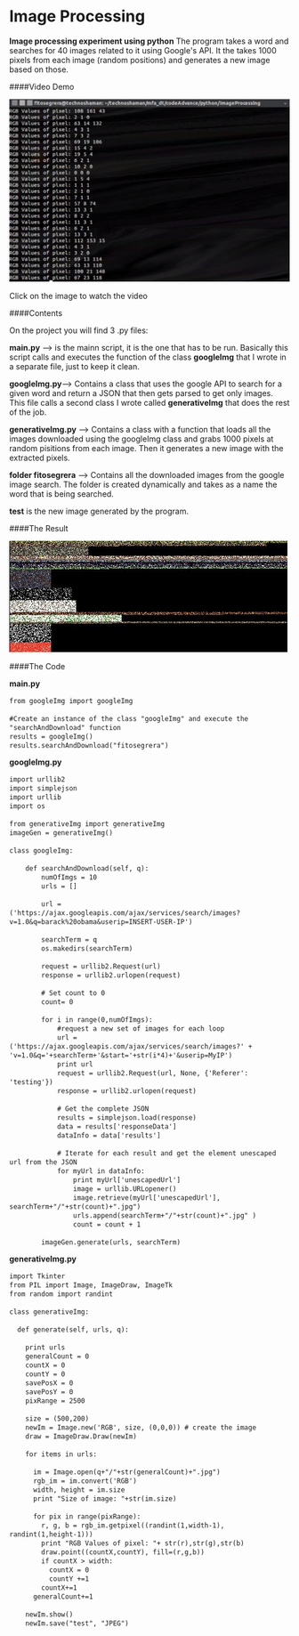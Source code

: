 Image Processing
================

**Image processing experiment using python** The program takes a word and searches for 40 images related to it using Google's API. It the takes 1000 pixels from each image (random positions) and generates a new image based on those.

####Video Demo

[![thumb.png](/week3/imageProcessing/thumb.png)](https://www.youtube.com/watch?v=KpD7MqYX5Ew)

Click on the image to watch the video

####Contents

On the project you will find 3 .py files:

**main.py** --> is the mainn script, it is the one that has to be run. Basically this script calls and executes the function of the class **googleImg** that I wrote in a separate file, just to keep it clean.

**googleImg.py**--> Contains a class that uses the google API to search for a given word and return a JSON that then gets parsed to get only images. This file calls a second class I wrote called **generativeImg** that does the rest of the job.

**generativeImg.py** --> Contains a class with a function that loads all the images downloaded using the googleImg class and grabs 1000 pixels at random pisitions from each image. Then it generates a new image with the extracted pixels.

**folder fitosegrera** --> Contains all the downloaded images from the google image search. The folder is created dynamically and takes as a name the word that is being searched.

**test** is the new image generated by the program.

####The Result

![test.jpg](/week3/imageProcessing/test)

####The Code

**main.py**

	from googleImg import googleImg

	#Create an instance of the class "googleImg" and execute the "searchAndDownload" function
	results = googleImg()
	results.searchAndDownload("fitosegrera")


**googleImg.py**

	import urllib2
	import simplejson
	import urllib
	import os

	from generativeImg import generativeImg
	imageGen = generativeImg()

	class googleImg:

		def searchAndDownload(self, q):
			numOfImgs = 10
			urls = []

			url = ('https://ajax.googleapis.com/ajax/services/search/images?v=1.0&q=barack%20obama&userip=INSERT-USER-IP')

			searchTerm = q
			os.makedirs(searchTerm)

			request = urllib2.Request(url)
			response = urllib2.urlopen(request)

			# Set count to 0
			count= 0

			for i in range(0,numOfImgs):
			    #request a new set of images for each loop
			    url = ('https://ajax.googleapis.com/ajax/services/search/images?' + 'v=1.0&q='+searchTerm+'&start='+str(i*4)+'&userip=MyIP')
			    print url
			    request = urllib2.Request(url, None, {'Referer': 'testing'})
			    response = urllib2.urlopen(request)

			    # Get the complete JSON
			    results = simplejson.load(response)
			    data = results['responseData']
			    dataInfo = data['results']

			    # Iterate for each result and get the element unescaped url from the JSON
			    for myUrl in dataInfo:
			        print myUrl['unescapedUrl']
			        image = urllib.URLopener()
			        image.retrieve(myUrl['unescapedUrl'], searchTerm+"/"+str(count)+".jpg")
			        urls.append(searchTerm+"/"+str(count)+".jpg" )
			        count = count + 1

			imageGen.generate(urls, searchTerm)  


**generativeImg.py**

	import Tkinter
	from PIL import Image, ImageDraw, ImageTk
	from random import randint

	class generativeImg:

	  def generate(self, urls, q):

	    print urls
	    generalCount = 0
	    countX = 0
	    countY = 0
	    savePosX = 0
	    savePosY = 0
	    pixRange = 2500

	    size = (500,200)
	    newIm = Image.new('RGB', size, (0,0,0)) # create the image
	    draw = ImageDraw.Draw(newIm)

	    for items in urls:

	      im = Image.open(q+"/"+str(generalCount)+".jpg")
	      rgb_im = im.convert('RGB')
	      width, height = im.size
	      print "Size of image: "+str(im.size)

	      for pix in range(pixRange):
	        r, g, b = rgb_im.getpixel((randint(1,width-1), randint(1,height-1)))
	        print "RGB Values of pixel: "+ str(r),str(g),str(b)
	        draw.point((countX,countY), fill=(r,g,b))
	        if countX > width:
	          countX = 0
	          countY +=1
	        countX+=1
	      generalCount+=1

	    newIm.show()
	    newIm.save("test", "JPEG")

